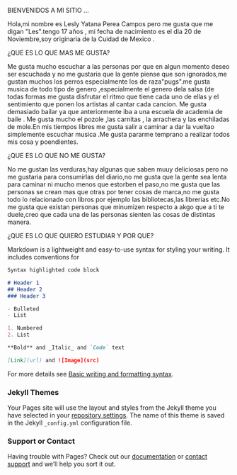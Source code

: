 BIENVENIDOS A MI SITIO ...

Hola,mi nombre es Lesly  Yatana Perea Campos pero me gusta que me digan "Les".tengo 17 años , mi fecha de nacimiento es el dia 20 de Noviembre,soy originaria de la Cuidad de Mexico .

¿QUE ES LO QUE MAS ME GUSTA?

Me gusta mucho escuchar a las personas por que en algun momento deseo ser escuchada y no me gustaria que la gente piense que son ignorados,me gustan muchos los perros especialmente los de raza"pugs".me gusta musica de todo tipo de genero ,especialmente el genero dela salsa (de todas formas me gusta disfrutar el ritmo que tiene cada uno de ellas y el sentimiento que ponen los artistas al cantar cada cancion. Me gusta demasiado bailar ya que anteriormente iba a una escuela de academia de baile . Me gusta mucho el pozole ,las carnitas , la arrachera y las enchiladas de mole.En  mis tiempos libres me gusta salir a caminar a dar la vueltao simplemente escuchar musica .Me gusta pararme temprano a realizar todos mis cosa y poendientes. 

¿QUE ES LO QUE NO ME GUSTA?

No me gustan las verduras,hay algunas que saben muuy deliciosas pero no me gustaria para consumirlas del diario,no me gusta que la gente sea lenta para caminar ni  mucho menos que estorben el paso,no me gusta que las personas se crean mas que otras por tener cosas de marca,no me gusta todo lo relacionado con libros por ejemplo las bibliotecas,las librerias etc.No me gusta que existan personas que minumizen respecto a akgo que a ti te duele,creo que cada una de las personas sienten las cosas de distintas manera.

¿QUE ES LO QUE QUIERO ESTUDIAR Y POR QUE?

Markdown is a lightweight and easy-to-use syntax for styling your writing. It includes conventions for

```markdown
Syntax highlighted code block

# Header 1
## Header 2
### Header 3

- Bulleted
- List

1. Numbered
2. List

**Bold** and _Italic_ and `Code` text

[Link](url) and ![Image](src)
```

For more details see [Basic writing and formatting syntax](https://docs.github.com/en/github/writing-on-github/getting-started-with-writing-and-formatting-on-github/basic-writing-and-formatting-syntax).

### Jekyll Themes

Your Pages site will use the layout and styles from the Jekyll theme you have selected in your [repository settings](https://github.com/LESLY-20/LESLY-20.github.io/settings/pages). The name of this theme is saved in the Jekyll `_config.yml` configuration file.

### Support or Contact

Having trouble with Pages? Check out our [documentation](https://docs.github.com/categories/github-pages-basics/) or [contact support](https://support.github.com/contact) and we’ll help you sort it out.
